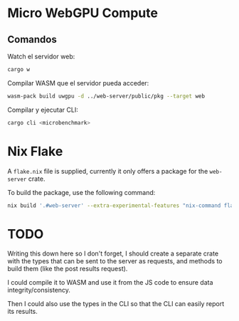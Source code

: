 # Micro WebGPU Compute

## Comandos

Watch el servidor web:

```sh
cargo w
```

Compilar WASM que el servidor pueda acceder:

```sh
wasm-pack build uwgpu -d ../web-server/public/pkg --target web
```

Compilar y ejecutar CLI:

```sh
cargo cli <microbenchmark>
```

# Nix Flake

A `flake.nix` file is supplied, currently it only offers a package for the
`web-server` crate.

To build the package, use the following command:
```sh
nix build '.#web-server' --extra-experimental-features "nix-command flakes" --show-trace
```

# TODO

Writing this down here so I don't forget, I should create a separate crate with the types that can be sent to the server as requests, and methods to
build them (like the post results request).

I could compile it to WASM and use it from the JS code to ensure data integrity/consistency.

Then I could also use the types in the CLI so that the CLI can easily report its results.
